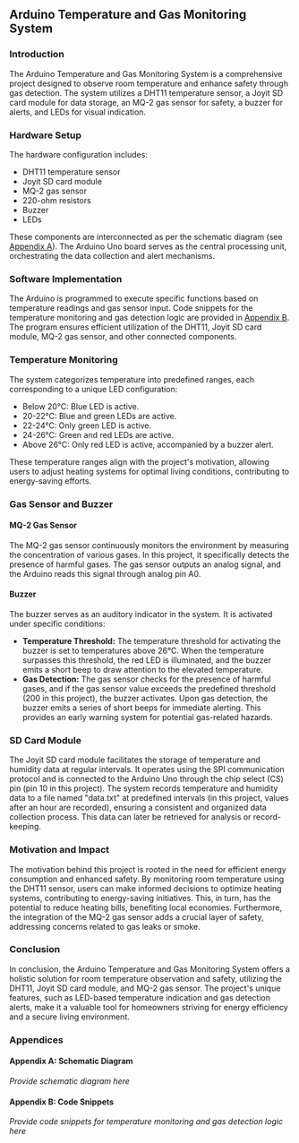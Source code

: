 ## Arduino Temperature and Gas Monitoring System

### Introduction

The Arduino Temperature and Gas Monitoring System is a comprehensive project designed to observe room temperature and enhance safety through gas detection. The system utilizes a DHT11 temperature sensor, a Joyit SD card module for data storage, an MQ-2 gas sensor for safety, a buzzer for alerts, and LEDs for visual indication.

### Hardware Setup

The hardware configuration includes:

- DHT11 temperature sensor
- Joyit SD card module
- MQ-2 gas sensor
- 220-ohm resistors
- Buzzer
- LEDs

These components are interconnected as per the schematic diagram (see [Appendix A](#appendix-a)). The Arduino Uno board serves as the central processing unit, orchestrating the data collection and alert mechanisms.

### Software Implementation

The Arduino is programmed to execute specific functions based on temperature readings and gas sensor input. Code snippets for the temperature monitoring and gas detection logic are provided in [Appendix B](#appendix-b). The program ensures efficient utilization of the DHT11, Joyit SD card module, MQ-2 gas sensor, and other connected components.

### Temperature Monitoring

The system categorizes temperature into predefined ranges, each corresponding to a unique LED configuration:

- Below 20°C: Blue LED is active.
- 20-22°C: Blue and green LEDs are active.
- 22-24°C: Only green LED is active.
- 24-26°C: Green and red LEDs are active.
- Above 26°C: Only red LED is active, accompanied by a buzzer alert.

These temperature ranges align with the project's motivation, allowing users to adjust heating systems for optimal living conditions, contributing to energy-saving efforts.

### Gas Sensor and Buzzer

#### MQ-2 Gas Sensor

The MQ-2 gas sensor continuously monitors the environment by measuring the concentration of various gases. In this project, it specifically detects the presence of harmful gases. The gas sensor outputs an analog signal, and the Arduino reads this signal through analog pin A0.

#### Buzzer

The buzzer serves as an auditory indicator in the system. It is activated under specific conditions:

- **Temperature Threshold:** The temperature threshold for activating the buzzer is set to temperatures above 26°C. When the temperature surpasses this threshold, the red LED is illuminated, and the buzzer emits a short beep to draw attention to the elevated temperature.
- **Gas Detection:** The gas sensor checks for the presence of harmful gases, and if the gas sensor value exceeds the predefined threshold (200 in this project), the buzzer activates. Upon gas detection, the buzzer emits a series of short beeps for immediate alerting. This provides an early warning system for potential gas-related hazards.

### SD Card Module

The Joyit SD card module facilitates the storage of temperature and humidity data at regular intervals. It operates using the SPI communication protocol and is connected to the Arduino Uno through the chip select (CS) pin (pin 10 in this project). The system records temperature and humidity data to a file named "data.txt" at predefined intervals (in this project, values after an hour are recorded), ensuring a consistent and organized data collection process. This data can later be retrieved for analysis or record-keeping.

### Motivation and Impact

The motivation behind this project is rooted in the need for efficient energy consumption and enhanced safety. By monitoring room temperature using the DHT11 sensor, users can make informed decisions to optimize heating systems, contributing to energy-saving initiatives. This, in turn, has the potential to reduce heating bills, benefiting local economies. Furthermore, the integration of the MQ-2 gas sensor adds a crucial layer of safety, addressing concerns related to gas leaks or smoke.

### Conclusion

In conclusion, the Arduino Temperature and Gas Monitoring System offers a holistic solution for room temperature observation and safety, utilizing the DHT11, Joyit SD card module, and MQ-2 gas sensor. The project's unique features, such as LED-based temperature indication and gas detection alerts, make it a valuable tool for homeowners striving for energy efficiency and a secure living environment.

### Appendices

#### Appendix A: Schematic Diagram
*Provide schematic diagram here*

#### Appendix B: Code Snippets
*Provide code snippets for temperature monitoring and gas detection logic here*
